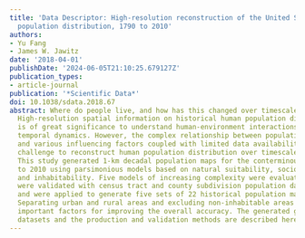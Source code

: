 ```yaml
---
title: 'Data Descriptor: High-resolution reconstruction of the United States human
  population distribution, 1790 to 2010'
authors:
- Yu Fang
- James W. Jawitz
date: '2018-04-01'
publishDate: '2024-06-05T21:10:25.679127Z'
publication_types:
- article-journal
publication: '*Scientific Data*'
doi: 10.1038/sdata.2018.67
abstract: Where do people live, and how has this changed over timescales of centuries?
  High-resolution spatial information on historical human population distribution
  is of great significance to understand human-environment interactions and their
  temporal dynamics. However, the complex relationship between population distribution
  and various influencing factors coupled with limited data availability make it a
  challenge to reconstruct human population distribution over timescales of centuries.
  This study generated 1-km decadal population maps for the conterminous US from 1790
  to 2010 using parsimonious models based on natural suitability, socioeconomic desirability,
  and inhabitability. Five models of increasing complexity were evaluated. The models
  were validated with census tract and county subdivision population data in 2000
  and were applied to generate five sets of 22 historical population maps from 1790-2010.
  Separating urban and rural areas and excluding non-inhabitable areas were the most
  important factors for improving the overall accuracy. The generated gridded population
  datasets and the production and validation methods are described here.
---
```

